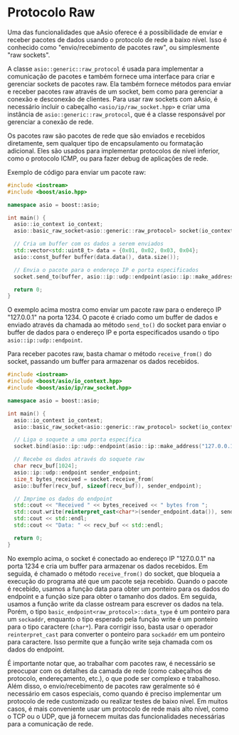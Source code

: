 # Protocolo Raw

Uma das funcionalidades que aAsio oferece é a possibilidade de enviar e receber pacotes de dados usando o protocolo de rede a baixo nível. Isso é conhecido como "envio/recebimento de pacotes raw", ou simplesmente "raw sockets".

A classe `asio::generic::raw_protocol` é usada para implementar a comunicação de pacotes e também fornece uma interface para criar e gerenciar sockets de pacotes raw. Ela também fornece métodos para enviar e receber pacotes raw através de um socket, bem como para gerenciar a conexão e desconexão de clientes.
Para usar raw sockets com aAsio, é necessário incluir o cabeçalho `<asio/ip/raw_socket.hpp>` e criar uma instância de `asio::generic::raw_protocol`, que é a classe responsável por gerenciar a conexão de rede.

Os pacotes raw são pacotes de rede que são enviados e recebidos diretamente, sem qualquer tipo de encapsulamento ou formatação adicional. Eles são usados para implementar protocolos de nível inferior, como o protocolo ICMP, ou para fazer debug de aplicações de rede.

Exemplo de código para enviar um pacote raw:

```c++
#include <iostream>
#include <boost/asio.hpp>

namespace asio = boost::asio;

int main() {
  asio::io_context io_context;
  asio::basic_raw_socket<asio::generic::raw_protocol> socket(io_context);

  // Cria um buffer com os dados a serem enviados
  std::vector<std::uint8_t> data = {0x01, 0x02, 0x03, 0x04};
  asio::const_buffer buffer(data.data(), data.size());

  // Envia o pacote para o endereço IP e porta especificados
  socket.send_to(buffer, asio::ip::udp::endpoint(asio::ip::make_address("127.0.0.1"), 1234));

  return 0;
}
```
O exemplo acima mostra como enviar um pacote raw para o endereço IP "127.0.0.1" na porta 1234. O pacote é criado como um buffer de dados e enviado através da chamada ao método `send_to()` do socket para enviar o buffer de dados para o endereço IP e porta especificados usando o tipo `asio::ip::udp::endpoint`.

Para receber pacotes raw, basta chamar o método `receive_from()` do socket, passando um buffer para armazenar os dados recebidos.

```c++
#include <iostream>
#include <boost/asio/io_context.hpp>
#include <boost/asio/ip/raw_socket.hpp>

namespace asio = boost::asio;

int main() {
  asio::io_context io_context;
  asio::basic_raw_socket<asio::generic::raw_protocol> socket(io_context);

  // Liga o soquete a uma porta específica
  socket.bind(asio::ip::udp::endpoint(asio::ip::make_address("127.0.0.1"), 1234));

  // Recebe os dados através do soquete raw
  char recv_buf[1024];
  asio::ip::udp::endpoint sender_endpoint;
  size_t bytes_received = socket.receive_from(
  asio::buffer(recv_buf, sizeof(recv_buf)), sender_endpoint);

  // Imprime os dados do endpoint
  std::cout << "Received " << bytes_received << " bytes from ";
  std::cout.write(reinterpret_cast<char*>(sender_endpoint.data()), sender_endpoint.size());
  std::cout << std::endl;
  std::cout << "Data: " << recv_buf << std::endl;

  return 0;
}
```
No exemplo acima, o socket é conectado ao endereço IP "127.0.0.1" na porta 1234 e cria um buffer para armazenar os dados recebidos. Em seguida, é chamado o método `receive_from()` do socket, que bloqueia a execução do programa até que um pacote seja recebido. Quando o pacote é recebido, usamos a função data para obter um ponteiro para os dados do endpoint e a função size para obter o tamanho dos dados. Em seguida, usamos a função write da classe ostream para escrever os dados na tela. Porém, o tipo `basic_endpoint<raw_protocol>::data_type` é um ponteiro para um `sockaddr`, enquanto o tipo esperado pela função write é um ponteiro para o tipo caractere (`char*`). Para corrigir isso, basta usar o operador `reinterpret_cast` para converter o ponteiro para `sockaddr` em um ponteiro para caractere. Isso permite que a função write seja chamada com os dados do endpoint.

É importante notar que, ao trabalhar com pacotes raw, é necessário se preocupar com os detalhes da camada de rede (como cabeçalhos de protocolo, endereçamento, etc.), o que pode ser complexo e trabalhoso. Além disso, o envio/recebimento de pacotes raw geralmente só é necessário em casos especiais, como quando é preciso implementar um protocolo de rede customizado ou realizar testes de baixo nível. Em muitos casos, é mais conveniente usar um protocolo de rede mais alto nível, como o TCP ou o UDP, que já fornecem muitas das funcionalidades necessárias para a comunicação de rede.